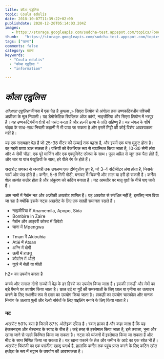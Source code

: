```yaml
---
title: कौआ एडुलिस 
topic: Coula edulis
date: 2018-10-07T11:39:22+02:00
publishdate: 2020-12-20T05:14:03.204Z
images: 
   - https://storage.googleapis.com/sudcha-test.appspot.com/topics/Food/coula_edulis/1.jpeg
thumb:   "https://storage.googleapis.com/sudcha-test.appspot.com/topics/Food/coula_edulis/thumb.jpeg"
tags: ["खाना"]
comments: false
category: खाना
keywords: 
  - "Coula edulis"
  - "कौआ एडुलिस "
  - "information"

---
```

<h1> <i> कौला एडुलिस </i> </h1> <p> </p> <p> <i> कौआला एडुलिस </i> जीनस में एक पेड़ है <i> कूपला </i>,> सिएरा लियोन से अंगोला तक उष्णकटिबंधीय पश्चिमी अफ्रीका के मूल निवासी। यह डेमोक्रेटिक रिपब्लिक ऑफ कांगो, नाइजीरिया और सिएरा लियोन में भरपूर है। यह उष्णकटिबंधीय क्षेत्रों को पसंद करता है और हल्की छाया के प्रति सहिष्णु है। यह जंगल के शीर्ष चंदवा के साथ-साथ निचली कहानी में भी पाया जा सकता है और इसमें मिट्टी की कोई विशेष आवश्यकता नहीं है। </p> <p> यह एक सदाबहार पेड़ है जो 25-38 मीटर की ऊंचाई तक बढ़ता है, और इसमें एक घना मुकुट होता है। वह गहरी छाया डाल सकता है। पत्तियों को वैकल्पिक रूप से व्यवस्थित किया जाता है, 10-30 सेमी लंबा और 4 सेमी चौड़ा, एक पूरे मार्जिन और एक एक्यूमिनेट एपेक्स के साथ। फूल अप्रैल से जून तक पैदा होते हैं, और चार या पांच पंखुड़ियों के साथ, हरे पीले रंग के होते हैं। </p> <p> अखरोट अगस्त से जनवरी तक उपलब्ध एक दीर्घवृत्तीय ड्रूप है, जो 3–4 सेंटीमीटर लंबा होता है, जिसके चारों ओर पंख होते हैं। कर्नेल, 5-6 मिमी मोटी, बनावट में चिकनी और लाल या हरी हो सकती है। कर्नेल शेल अत्यंत कठोर होता है और अंकुरण को कठिन बनाता है। नट आमतौर पर मातृ वृक्षों के नीचे पाए जाते हैं। </p> <p> आम नामों में गैबॉन नट और अफ्रीकी अखरोट शामिल हैं। यह अखरोट से संबंधित नहीं है, इसलिए नाम दिया जा रहा है क्योंकि इसके नट्स अखरोट के लिए एक सतही समानता रखते हैं। </p> <ul> <li> नाइजीरिया में Anamemila, Apopo, Sida </li> <li> Bombire in Zaire </li> <li> गैबॉन और आइवरी कोस्ट में डिबेटो </li> <li> घाना में Mpengwa </li> </ul> <ul> <li> Tman में Akiouhia </li> <li> Atié में Atsan </li> <li> अग्नि में बोगी </li> <li> ऊबी में हाउत्तु </li> <li> कौरमेन में औटौ </li> <li> गुएरे में सेतौ या श्रीतौ </li> </ul> </li> h2> का उपयोग करता है </h2> <p> कच्चे और समाप्त दोनों राज्यों में पेड़ के हर हिस्से का उपयोग किया जाता है। इसकी लकड़ी और मेवों का बड़े पैमाने पर उपयोग किया जाता है। छाल दर्द या गुर्दे की समस्याओं के लिए छाल या एनीमा का उत्पादन करने के लिए स्थानीय रूप से छाल का उपयोग किया जाता है। लकड़ी का उपयोग चारकोल और मानक निर्माण के अलावा पुलों और रेलवे संबंधों के लिए पाइलिंग बनाने के लिए किया जाता है। </p> <h3> नट </h3> <p> अखरोट 50% वसा है जिसमें 87% ओलेइक एसिड है। स्वाद हल्का है और कहा जाता है कि यह हेज़लनट्स और चेस्टनट के स्वाद के बीच है। कई तरह से इस्तेमाल किया जाता है, इसे उबाला, भुना और खाया जाने से पहले किण्वित किया जा सकता है। नट्स को व्यंजनों में इस्तेमाल किया जा सकता है और मीट के साथ मिश्रित किया जा सकता है। यह खाना पकाने के तेल और जमीन के आटे का एक स्रोत भी है। अखरोट चिंपांजी का एक पसंदीदा खाद्य पदार्थ है, हालांकि कर्नेल तक पहुंच प्राप्त करने के लिए कठिन खोल हथौड़ा के रूप में चट्टान के उपयोग की आवश्यकता है। </p> 